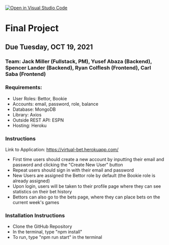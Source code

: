 [![Open in Visual Studio Code](https://classroom.github.com/assets/open-in-vscode-f059dc9a6f8d3a56e377f745f24479a46679e63a5d9fe6f495e02850cd0d8118.svg)](https://classroom.github.com/online_ide?assignment_repo_id=6274671&assignment_repo_type=AssignmentRepo)
# Final Project

## Due Tuesday, OCT 19, 2021

### Team: Jack Miller (Fullstack, PM), Yusef Abaza (Backend), Spencer Lander (Backend), Ryan Colflesh (Frontend), Carl Saba (Frontend)

### Requirements:
* User Roles: Bettor, Bookie
* Accounts: email, password, role, balance
* Database: MongoDB
* Library: Axios
* Outside REST API: ESPN
* Hosting: Heroku

### Instructions
Link to Application: https://virtual-bet.herokuapp.com/
* First time users should create a new account by inputting their email and password and clicking the "Create New User" button
* Repeat users should sign in with their email and password
* New Users are assigned the Bettor role by default (the Bookie role is already assigned)
* Upon login, users will be taken to their profile page where they can see statistics on their bet history
* Bettors can also go to the bets page, where they can place bets on the current week's games

### Installation Instructions
* Clone the GitHub Repository
* In the terminal, type "npm install"
* To run, type "npm run start" in the terminal
